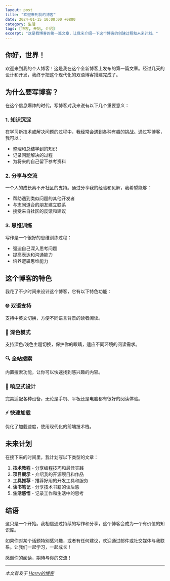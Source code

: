 ```yaml
---
layout: post
title: "欢迎来到我的博客"
date: 2024-01-15 10:00:00 +0800
category: 生活
tags: [博客, 开始, 介绍]
excerpt: "这是我博客的第一篇文章，让我来介绍一下这个博客的创建过程和未来计划。"
---
```


## 你好，世界！

欢迎来到我的个人博客！这是我在这个全新博客上发布的第一篇文章。经过几天的设计和开发，我终于把这个现代化的双语博客搭建完成了。

## 为什么要写博客？

在这个信息爆炸的时代，写博客对我来说有以下几个重要意义：

### 1. 知识沉淀
在学习新技术或解决问题的过程中，我经常会遇到各种有趣的挑战。通过写博客，我可以：
- 整理和总结学到的知识
- 记录问题解决的过程
- 为将来的自己留下参考资料

### 2. 分享与交流
一个人的成长离不开社区的支持。通过分享我的经验和见解，我希望能够：
- 帮助遇到类似问题的其他开发者
- 与志同道合的朋友建立联系
- 接受来自社区的反馈和建议

### 3. 思维训练
写作是一个很好的思维训练过程：
- 强迫自己深入思考问题
- 提高表达和沟通能力
- 培养逻辑思维能力

## 这个博客的特色

我花了不少时间来设计这个博客，它有以下特色功能：

### 🌐 双语支持
支持中英文切换，方便不同语言背景的读者阅读。

### 🌙 深色模式
支持深色/浅色主题切换，保护你的眼睛，适应不同环境的阅读需求。

### 🔍 全站搜索
内置搜索功能，让你可以快速找到感兴趣的内容。

### 📱 响应式设计
完美适配各种设备，无论是手机、平板还是电脑都有很好的阅读体验。

### ⚡ 快速加载
优化了加载速度，使用现代化的前端技术栈。

## 未来计划

在接下来的时间里，我计划写以下类型的文章：

1. **技术教程** - 分享编程技巧和最佳实践
2. **项目展示** - 介绍我的开源项目和作品
3. **工具推荐** - 推荐好用的开发工具和服务
4. **读书笔记** - 分享技术书籍的读后感
5. **生活感悟** - 记录工作和生活中的思考

## 结语

这只是一个开始。我相信通过持续的写作和分享，这个博客会成为一个有价值的知识库。

如果你对某个话题特别感兴趣，或者有任何建议，欢迎通过邮件或社交媒体与我联系。让我们一起学习，一起成长！

感谢你的阅读，期待与你的交流！

---

*本文首发于 [Harry的博客](https://harryd97.github.io)*